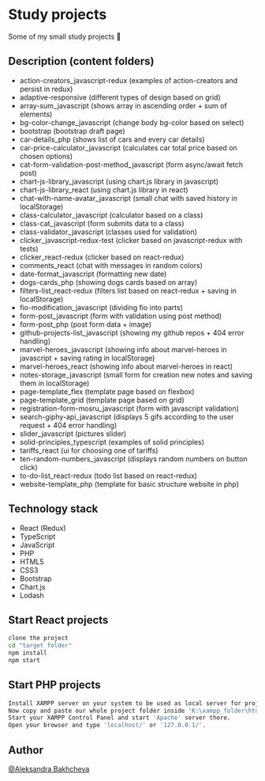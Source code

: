 # Study projects
Some of my small study projects 📖

## Description (content folders)
- action-creators_javascript-redux (examples of action-creators and persist in redux)
- adaptive-responsive (different types of design based on grid)
- array-sum_javascript (shows array in ascending order + sum of elements)
- bg-color-change_javascript (change body bg-color based on select)
- bootstrap (bootstrap draft page)
- car-details_php (shows list of cars and every car details)
- car-price-calculator_javascript (calculates car total price based on chosen options)
- cat-form-validation-post-method_javascript (form async/await fetch post)
- chart-js-library_javascript (using chart.js library in javascript)
- chart-js-library_react (using chart.js library in react)
- chat-with-name-avatar_javascript (small chat with saved history in localStorage)
- class-calculator_javascript (calculator based on a class)
- class-cat_javascript (form submits data to a class)
- class-validator_javascript (classes used for validation)
- clicker_javascript-redux-test (clicker based on javascript-redux with tests)
- clicker_react-redux (clicker based on react-redux)
- comments_react (chat with messages in random colors)
- date-format_javascript (formatting new date)
- dogs-cards_php (showing dogs cards based on array)
- filters-list_react-redux (filters list based on react-redux + saving in localStorage)
- fio-modification_javascript (dividing fio into parts)
- form-post_javascript (form with validation using post method)
- form-post_php (post form data + image)
- github-projects-list_javascript (showing my github repos + 404 error handling)
- marvel-heroes_javascript (showing info about marvel-heroes in javascript + saving rating in localStorage)
- marvel-heroes_react (showing info about marvel-heroes in react)
- notes-storage_javascript (small form for creation new notes and saving them in localStorage)
- page-template_flex (template page based on flexbox)
- page-template_grid (template page based on grid)
- registration-form-mosru_javascript (form with javascript validation)
- search-giphy-api_javascript (displays 5 gifs according to the user request + 404 error handling)
- slider_javascript (pictures slider)
- solid-principles_typescript (examples of solid principles)
- tariffs_react (ui for choosing one of tariffs)
- ten-random-numbers_javascript (displays random numbers on button click)
- to-do-list_react-redux (todo list based on react-redux)
- website-template_php (template for basic structure website in php)

## Technology stack
- React (Redux)
- TypeScript
- JavaScript
- PHP
- HTML5
- CSS3
- Bootstrap
- Chart.js
- Lodash

## Start React projects
```bash
clone the project
cd "target folder"
npm install
npm start
```

## Start PHP projects
```bash
Install XAMPP server on your system to be used as local server for project (lets say you installed it in 'K:\xampp_folder' folder)
Now copy and paste our whole project folder inside 'K:\xampp_folder\htdocs'
Start your XAMPP Control Panel and start 'Apache' server there.
Open your browser and type 'localhost/' or '127.0.0.1/'.
```

## Author
[@Aleksandra Bakhcheva](https://github.com/AleksandraBakhcheva)
